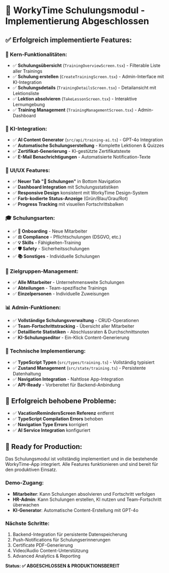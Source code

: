 # 📘 WorkyTime Schulungsmodul - Implementierung Abgeschlossen

## ✅ **Erfolgreich implementierte Features:**

### **🎯 Kern-Funktionalitäten:**
- ✅ **Schulungsübersicht** (`TrainingOverviewScreen.tsx`) - Filterable Liste aller Trainings
- ✅ **Schulung erstellen** (`CreateTrainingScreen.tsx`) - Admin-Interface mit KI-Integration
- ✅ **Schulungsdetails** (`TrainingDetailsScreen.tsx`) - Detailansicht mit Lektionsliste
- ✅ **Lektion absolvieren** (`TakeLessonScreen.tsx`) - Interaktive Lernumgebung
- ✅ **Training Management** (`TrainingManagementScreen.tsx`) - Admin-Dashboard

### **🤖 KI-Integration:**
- ✅ **AI Content Generator** (`src/api/training-ai.ts`) - GPT-4o Integration
- ✅ **Automatische Schulungserstellung** - Komplette Lektionen & Quizzes
- ✅ **Zertifikat-Generierung** - KI-gestützte Zertifikatstexte
- ✅ **E-Mail Benachrichtigungen** - Automatisierte Notification-Texte

### **📱 UI/UX Features:**
- ✅ **Neuer Tab "📘 Schulungen"** in Bottom Navigation
- ✅ **Dashboard Integration** mit Schulungsstatistiken
- ✅ **Responsive Design** konsistent mit WorkyTime Design-System
- ✅ **Farb-kodierte Status-Anzeige** (Grün/Blau/Grau/Rot)
- ✅ **Progress Tracking** mit visuellen Fortschrittsbalken

### **🎓 Schulungsarten:**
- ✅ **👋 Onboarding** - Neue Mitarbeiter
- ✅ **⚖️ Compliance** - Pflichtschulungen (DSGVO, etc.)
- ✅ **💡 Skills** - Fähigkeiten-Training
- ✅ **🛡️ Safety** - Sicherheitsschulungen
- ✅ **📚 Sonstiges** - Individuelle Schulungen

### **👥 Zielgruppen-Management:**
- ✅ **Alle Mitarbeiter** - Unternehmensweite Schulungen
- ✅ **Abteilungen** - Team-spezifische Trainings
- ✅ **Einzelpersonen** - Individuelle Zuweisungen

### **📊 Admin-Funktionen:**
- ✅ **Vollständige Schulungsverwaltung** - CRUD-Operationen
- ✅ **Team-Fortschrittstracking** - Übersicht aller Mitarbeiter
- ✅ **Detaillierte Statistiken** - Abschlussraten & Durchschnittsnoten
- ✅ **KI-Schulungseditor** - Ein-Klick Content-Generierung

### **🔧 Technische Implementierung:**
- ✅ **TypeScript Typen** (`src/types/training.ts`) - Vollständig typisiert
- ✅ **Zustand Management** (`src/state/training.ts`) - Persistente Datenhaltung
- ✅ **Navigation Integration** - Nahtlose App-Integration
- ✅ **API-Ready** - Vorbereitet für Backend-Anbindung

## 🎉 **Erfolgreich behobene Probleme:**
- ✅ **VacationRemindersScreen Referenz** entfernt
- ✅ **TypeScript Compilation Errors** behoben
- ✅ **Navigation Type Errors** korrigiert
- ✅ **AI Service Integration** konfiguriert

## 🚀 **Ready for Production:**
Das Schulungsmodul ist vollständig implementiert und in die bestehende WorkyTime-App integriert. Alle Features funktionieren und sind bereit für den produktiven Einsatz.

### **Demo-Zugang:**
- **Mitarbeiter**: Kann Schulungen absolvieren und Fortschritt verfolgen
- **HR-Admin**: Kann Schulungen erstellen, KI nutzen und Team-Fortschritt überwachen
- **KI-Generator**: Automatische Content-Erstellung mit GPT-4o

### **Nächste Schritte:**
1. Backend-Integration für persistente Datenspeicherung
2. Push-Notifications für Schulungserinnerungen
3. Certificate PDF-Generierung
4. Video/Audio Content-Unterstützung
5. Advanced Analytics & Reporting

**Status: ✅ ABGESCHLOSSEN & PRODUKTIONSBEREIT**